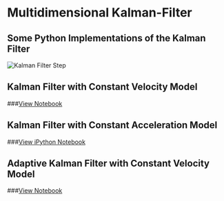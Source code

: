 Multidimensional Kalman-Filter
==============================
Some Python Implementations of the Kalman Filter
------------------------------

![Kalman Filter Step](http://www.cbcity.de/wp-content/uploads/2013/05/Kalman-Filter-Step1-770x429.png)

## Kalman Filter with Constant Velocity Model

###[View Notebook](http://nbviewer.ipython.org/github/balzer82/Kalman/blob/master/Kalman-Filter-CV.ipynb?create=1)

## Kalman Filter with Constant Acceleration Model

###[View iPython Notebook](http://nbviewer.ipython.org/github/balzer82/Kalman/blob/master/Kalman-Filter-CA.ipynb?create=1)

## Adaptive Kalman Filter with Constant Velocity Model

###[View Notebook](http://nbviewer.ipython.org/github/balzer82/Kalman/blob/master/Adaptive-Kalman-Filter-CV.ipynb?create=1)
